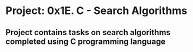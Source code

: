 # Project: 0x1E. C - Search Algorithms
## Project contains tasks on search algorithms completed using C programming language
